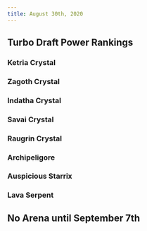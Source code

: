```yaml
---
title: August 30th, 2020
---
```


## Turbo Draft Power Rankings
### Ketria Crystal

### Zagoth Crystal

### Indatha Crystal

### Savai Crystal

### Raugrin Crystal

### Archipeligore

### Auspicious Starrix

### Lava Serpent

## No Arena until September 7th
